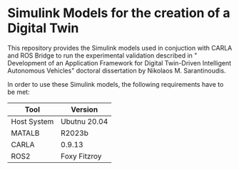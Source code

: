 # Simulink Models for the creation of a Digital Twin

This repository provides the Simulink models used in conjuction with CARLA 
and ROS Bridge to run the experimental validation described in 
" Development of an Application Framework for Digital Twin-Driven Intelligent Autonomous Vehicles" 
doctoral dissertation by Nikolaos M. Sarantinoudis. 

In order to use these Simulink models, the following requirements have to be met: 

| Tool   | Version |
| ------------- | ------------- |
| Host System  | Ubutnu 20.04 |
| MATALB | R2023b  |
| CARLA  | 0.9.13  |
| ROS2  | Foxy Fitzroy  |
